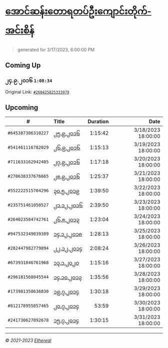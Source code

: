 # [အောင်ဆန်းတောရတပ်ဦးကျောင်းတိုက်-အင်းစိန်](https://www.facebook.com/655653464834259)

> generated for 3/17/2023, 6:00:00 PM

## Coming Up

### ၂၄.၉.၂၀၁၆ `1:08:34`

Original Link: [`#260425825333979`](https://www.facebook.com/655653464834259/videos/260425825333979)

## Upcoming

| # | Title | Duration | Date |
|:-----:|:------|---------:|-------------:|
| `#645387306310227` | [၂၅.၉.၂၀၁၆](https://www.facebook.com/655653464834259/videos/645387306310227) | 1:15:42 | 3/18/2023 18:00:00 |
| `#541461116782029` | [၂၆.၉.၂၀၁၆](https://www.facebook.com/655653464834259/videos/541461116782029) | 1:15:13 | 3/19/2023 18:00:00 |
| `#711633162942405` | [၂၇.၉.၂၀၁၆](https://www.facebook.com/655653464834259/videos/711633162942405) | 1:17:18 | 3/20/2023 18:00:00 |
| `#270638337676665` | [၂၈.၉.၂၀၁၆](https://www.facebook.com/655653464834259/videos/270638337676665) | 1:25:37 | 3/21/2023 18:00:00 |
| `#552222515704296` | [၃၀.၅.၂၀၁၉](https://www.facebook.com/655653464834259/videos/552222515704296) | 1:39:50 | 3/22/2023 18:00:00 |
| `#235751461050527` | [၂၁.၁၂.၂၀၁၆](https://www.facebook.com/655653464834259/videos/235751461050527) | 2:39:50 | 3/23/2023 18:00:00 |
| `#264023584742761` | [၂၆.၈.၂၀၁၃](https://www.facebook.com/655653464834259/videos/264023584742761) | 1:23:04 | 3/24/2023 18:00:00 |
| `#947532349039389` | [၁၄.၁၂.၂၀၁၈](https://www.facebook.com/655653464834259/videos/947532349039389) | 1:28:13 | 3/25/2023 18:00:00 |
| `#282447982779894` | [၂၂.၁၂.၂၀၁၄](https://www.facebook.com/655653464834259/videos/282447982779894) | 2:08:24 | 3/26/2023 18:00:00 |
| `#673931846761968` | [၁၃.၁.၂၀၂၀](https://www.facebook.com/655653464834259/videos/673931846761968) | 1:15:16 | 3/27/2023 18:00:00 |
| `#296181568045544` | [၁၄.၁၀.၂၀၁၃](https://www.facebook.com/655653464834259/videos/296181568045544) | 1:35:56 | 3/28/2023 18:00:00 |
| `#173981350636830` | [၁၉.၇.၂၀၁၄](https://www.facebook.com/655653464834259/videos/173981350636830) | 1:30:18 | 3/29/2023 18:00:00 |
| `#812178955857465` | [၂၀.၇.၂၀၁၄](https://www.facebook.com/655653464834259/videos/812178955857465) | 53:59 | 3/30/2023 18:00:00 |
| `#241730627092678` | [၁၅.၇.၂၀၁၄](https://www.facebook.com/655653464834259/videos/241730627092678) | 1:30:15 | 3/31/2023 18:00:00 |

---

_&copy; 2021-2023 [Ethereal](https://github.com/etherealtech)_